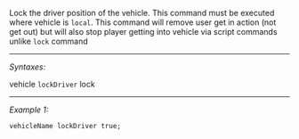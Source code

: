 Lock the driver position of the vehicle. This command must be executed where vehicle is `local`. This command will remove user get in action (not get out) but will also stop player getting into vehicle via script commands unlike `lock` command


---
*Syntaxes:*

vehicle `lockDriver` lock

---
*Example 1:*

```sqf
vehicleName lockDriver true;
```